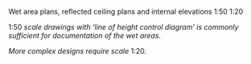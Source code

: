 <span class="transform-to-uppercase">Wet area plans, reflected ceiling plans and internal elevations <span class="highlight-red">1:50 1:20</span></span>

<span class="highlight-red">1:50</span> _scale drawings with ‘line of height control diagram’ is commonly sufficient for documentation of the wet areas._

_More complex designs require scale_ <span class="highlight-red">1:20</span>.